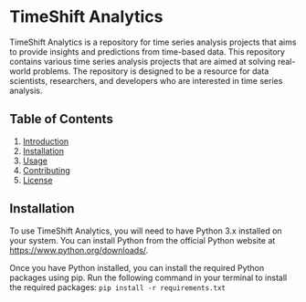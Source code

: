 # TimeShift Analytics

TimeShift Analytics is a repository for time series analysis projects that aims to provide insights and predictions from time-based data. This repository contains various time series analysis projects that are aimed at solving real-world problems. The repository is designed to be a resource for data scientists, researchers, and developers who are interested in time series analysis.

## Table of Contents

1. [Introduction](#introduction)
2. [Installation](#installation)
3. [Usage](#usage)
4. [Contributing](#contributing)
5. [License](#license)

## Installation

To use TimeShift Analytics, you will need to have Python 3.x installed on your system. You can install Python from the official Python website at https://www.python.org/downloads/.

Once you have Python installed, you can install the required Python packages using pip. Run the following command in your terminal to install the required packages: `pip install -r requirements.txt
`
